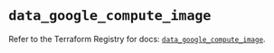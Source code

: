 # `data_google_compute_image`

Refer to the Terraform Registry for docs: [`data_google_compute_image`](https://registry.terraform.io/providers/hashicorp/google/6.41.0/docs/data-sources/compute_image).
